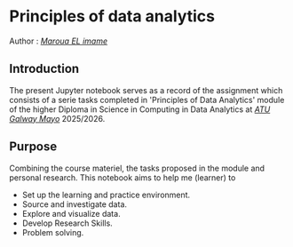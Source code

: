 # Principles of data analytics

Author : *[Maroua EL imame ](https://github.com/Maroua-El-Imame)*
## Introduction

The present Jupyter notebook serves as a record of the assignment which consists of a serie tasks completed in 'Principles of Data Analytics' module of the higher Diploma in Science in Computing in Data Analytics at *[ATU Galway Mayo](https://www.atu.ie/)* 2025/2026.


## Purpose

Combining the course materiel, the tasks proposed in the module and personal research. This notebook aims to help me (learner) to 

- Set up the learning and practice environment.
- Source and investigate data.
- Explore and visualize data.
- Develop Research Skills. 
- Problem solving.

## 

